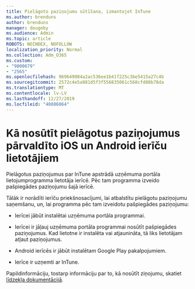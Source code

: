 ```yaml
---
title: Pielāgoto paziņojumu sūtīšana, izmantojot InTune
ms.author: brenduns
author: brenduns
manager: dougeby
ms.audience: Admin
ms.topic: article
ROBOTS: NOINDEX, NOFOLLOW
localization_priority: Normal
ms.collection: Adm_O365
ms.custom:
- "9000679"
- "2565"
ms.openlocfilehash: 969649084a2ac536ee1b41f225c3be5415a27c4b
ms.sourcegitcommit: 2572c4e5a981d5f3f556835061c568cfd08b78da
ms.translationtype: MT
ms.contentlocale: lv-LV
ms.lasthandoff: 12/27/2019
ms.locfileid: "40886864"
---
```

# <a name="how-to-send-custom-notifications-to-the-users-of-managed-ios-and-android-devices"></a>Kā nosūtīt pielāgotus paziņojumus pārvaldīto iOS un Android ierīču lietotājiem

Pielāgotus paziņojumus par InTune apstrādā uzņēmuma portāla lietojumprogramma lietotāja ierīcē. Pēc tam programma izveido pašpiegādes paziņojumu šajā ierīcē.

Tālāk ir norādīti ierīču priekšnosacījumi, lai atbalstītu pielāgotu paziņojumu saņemšanu, un, lai programma pēc tam izveidotu pašpiegādes paziņojumu:

- Ierīcei jābūt instalētai uzņēmuma portāla programmai.  

- Ierīcei ir jāļauj uzņēmuma portāla programmai nosūtīt pašpiegādes paziņojumus. Kad lietotne ir instalēta vai atjaunināta, tā liks lietotājam atļaut paziņojumus.

- Android ierīcēs ir jābūt instalētam Google Play pakalpojumiem.

- Ierīce ir uzņemti ar InTune.

Papildinformāciju, tostarp informāciju par to, kā nosūtīt ziņojumu, skatiet [līdzekļa dokumentācijā](https://docs.microsoft.com/intune/custom-notifications).
